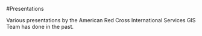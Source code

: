 #Presentations

Various presentations by the American Red Cross International Services GIS Team has done in the past.
